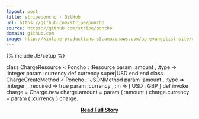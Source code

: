 ```yaml
---
layout: post
title: stripeponcho · GitHub
url: https://github.com/stripe/poncho
source: https://github.com/stripe/poncho
domain: github.com
image: http://kinlane-productions.s3.amazonaws.com/ap-evangelist-site/curated/screenshots/7357_github_com.png
---
```

{% include JB/setup %}<p>class ChargeResource &lt; Poncho : :Resource param :amount , :type =&gt; :integer param :currency def currency super|USD end end class ChargeCreateMethod &lt; Poncho : :JSONMethod param :amount , :type =&gt; :integer , :required =&gt; true param :currency , :in =&gt; [ USD , GBP ] def invoke charge = Charge.new charge.amount = param ( :amount ) charge.currency = param ( :currency ) charge.</p>
<center><p><a href="https://github.com/stripe/poncho" style='padding:25px; font-sze:18px; font-weight: bold;'>Read Full Story</a></p></center>
